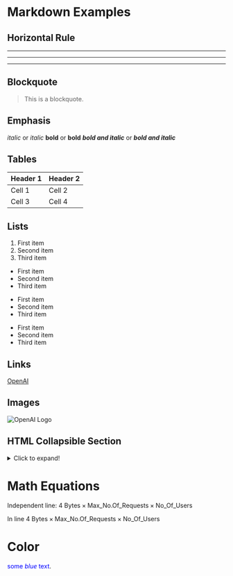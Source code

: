 # Markdown Examples

## Horizontal Rule
***
---
___

## Blockquote
> This is a blockquote.

## Emphasis

*italic* or _italic_
**bold** or __bold__
***bold and italic*** or ___bold and italic___


## Tables
| Header 1 | Header 2 |
|----------|----------|
| Cell 1   | Cell 2   |
| Cell 3   | Cell 4   |

## Lists
1. First item
2. Second item
3. Third item

* First item
* Second item
* Third item

+ First item
+ Second item
+ Third item

- First item
- Second item
- Third item

## Links
[OpenAI](https://www.openai.com)

## Images
![OpenAI Logo](https://www.openai.com/assets/images/openai-logo.png)

## HTML Collapsible Section 
<details>
  <summary>Click to expand!</summary>

  ## This is a collapsible section

  You can put any content here, including text, lists, images, and even other Markdown elements.

  ### Subsection
  More content...

  ```markdown
  Code block example...
```
</details>

# Math Equations

Independent line:
$4 \text{ Bytes} \times \text{Max\_No.Of\_Requests} \times \text{No\_Of\_Users}$

In line $4 \text{ Bytes} \times \text{Max\_No.Of\_Requests} \times \text{No\_Of\_Users}$

# Color
<span style="color:blue; background-color:white;">some *blue* text</span>.

